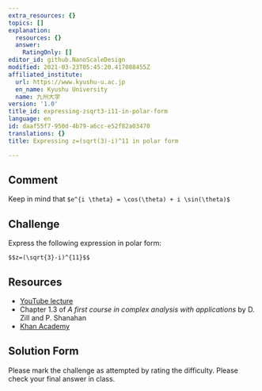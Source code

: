 ```yaml
---
extra_resources: {}
topics: []
explanation:
  resources: {}
  answer:
    RatingOnly: []
editor_id: github.NanoScaleDesign
modified: 2021-03-23T05:45:20.417088455Z
affiliated_institute:
  url: https://www.kyushu-u.ac.jp
  en_name: Kyushu University
  name: 九州大学
version: '1.0'
title_id: expressing-zsqrt3-i11-in-polar-form
language: en
id: daaf55f7-950d-4b79-a6cc-e52f82a03470
translations: {}
title: Expressing z=(sqrt(3)-i)^11 in polar form

---
```


## Comment

Keep in mind that `$e^{i \theta} = \cos(\theta) + i \sin(\theta)$`

## Challenge

Express the following expression in polar form:

`$$z=(\sqrt{3}-i)^{11}$$`
   
## Resources
- [YouTube lecture](https://www.youtube.com/watch?v=Gs9PCYiL1BE&list=PLi7yHjesblV0sSfZzWdSUXGO683n_nJdQ&index=3)
- Chapter 1.3 of *A first course in complex analysis with applications* by D. Zill and P. Shanahan
- [Khan Academy](https://www.khanacademy.org/math/precalculus/imaginary-and-complex-numbers#polar-form-of-complex-numbers)

## Solution Form
Please mark the challenge as attempted by rating the difficulty.
Please check your final answer in class.
